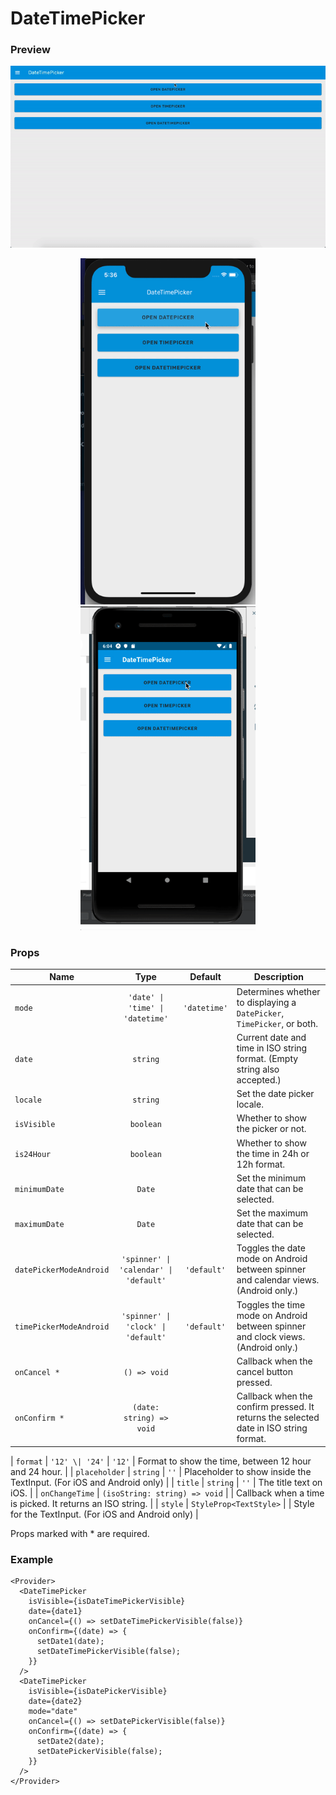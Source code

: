 # DateTimePicker

### Preview

<p align="center">
  <img src="../assets/datetimepicker_web_preview.gif">
</p>
<p align="center">
  <img src="../assets/datetimepicker_ios_preview.gif" width="280">
  <img src="../assets/datetimepicker_android_preview.gif" width="280">
</p>

### Props

| Name                    |                  Type                  |   Default    | Description                                                                           |
| ----------------------- | :------------------------------------: | :----------: | ------------------------------------------------------------------------------------- |
| `mode`                  |    `'date' \| 'time' \| 'datetime'`    | `'datetime'` | Determines whether to displaying a `DatePicker`, `TimePicker`, or both.               |
| `date`                  |                `string`                |              | Current date and time in ISO string format. (Empty string also accepted.)             |
| `locale`                |                `string`                |              | Set the date picker locale.                                                           |
| `isVisible`             |               `boolean`                |              | Whether to show the picker or not.                                                    |
| `is24Hour`              |               `boolean`                |              | Whether to show the time in 24h or 12h format.                                        |
| `minimumDate`           |                 `Date`                 |              | Set the minimum date that can be selected.                                            |
| `maximumDate`           |                 `Date`                 |              | Set the maximum date that can be selected.                                            |
| `datePickerModeAndroid` | `'spinner' \| 'calendar' \| 'default'` | `'default'`  | Toggles the date mode on Android between spinner and calendar views. (Android only.)  |
| `timePickerModeAndroid` |  `'spinner' \| 'clock' \| 'default'`   | `'default'`  | Toggles the time mode on Android between spinner and clock views. (Android only.)     |
| `onCancel *`            |              `() => void`              |              | Callback when the cancel button pressed.                                              |
| `onConfirm *`           |        `(date: string) => void`        |              | Callback when the confirm pressed. It returns the selected date in ISO string format. |

| `format` | `'12' \| '24'` \| `'12'` | Format to show the time, between 12 hour and 24 hour. |
| `placeholder` | `string` | `''` | Placeholder to show inside the TextInput. (For iOS and Android only) |
| `title` | `string` | `''` | The title text on iOS. |
| `onChangeTime` | `(isoString: string) => void` | | Callback when a time is picked. It returns an ISO string. |
| `style` | `StyleProp<TextStyle>` | | Style for the TextInput. (For iOS and Android only) |

Props marked with \* are required.

### Example

```tsx
<Provider>
  <DateTimePicker
    isVisible={isDateTimePickerVisible}
    date={date1}
    onCancel={() => setDateTimePickerVisible(false)}
    onConfirm={(date) => {
      setDate1(date);
      setDateTimePickerVisible(false);
    }}
  />
  <DateTimePicker
    isVisible={isDatePickerVisible}
    date={date2}
    mode="date"
    onCancel={() => setDatePickerVisible(false)}
    onConfirm={(date) => {
      setDate2(date);
      setDatePickerVisible(false);
    }}
  />
</Provider>
```
